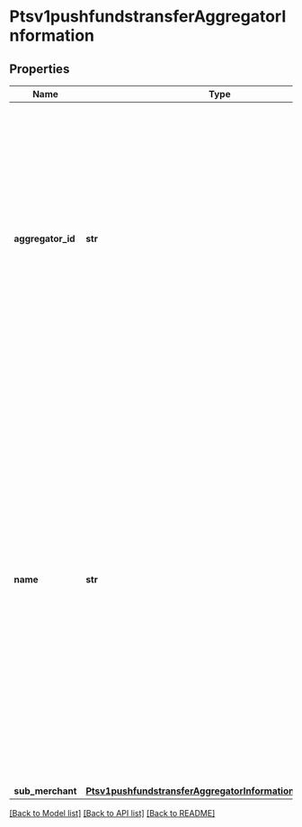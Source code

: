 # Ptsv1pushfundstransferAggregatorInformation

## Properties
Name | Type | Description | Notes
------------ | ------------- | ------------- | -------------
**aggregator_id** | **str** | Value that identifies you as a payment aggregator. Get this value from the processor.  FDC Compass This value must consist of uppercase letters.  Visa Platform Connect The value for this field corresponds to the following data in the TC 33 capture file: - &#x60;Record&#x60;: CP01 TCR6 - &#x60;Position&#x60;: 95-105 - &#x60;Field&#x60;: Market Identifier / Payment Facilitator ID  | [optional] 
**name** | **str** | Your payment aggregator business name.  Visa Platform COnnect With American Express, the maximum length of the aggregator name depends on the length of the sub-merchant name. The combined length for both values must not exceed 36 characters. The value for this field does not map to the TC 33 capture file5.  FDC Compass This value must consist of uppercase characters.  For processor-specific information, see the aggregator_name field in Credit Card Services Using the SCMP API.  | [optional] 
**sub_merchant** | [**Ptsv1pushfundstransferAggregatorInformationSubMerchant**](Ptsv1pushfundstransferAggregatorInformationSubMerchant.md) |  | [optional] 

[[Back to Model list]](../README.md#documentation-for-models) [[Back to API list]](../README.md#documentation-for-api-endpoints) [[Back to README]](../README.md)


